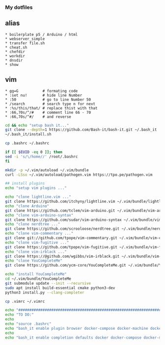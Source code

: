 ### My dotfiles ###

## alias

    * boilerplate p5 / Arduino / html    
    * webserver_simple
    * transfer file.sh
    * cheat.sh
    * chefdir
    * workdir
    * dnsdir
    * show

## vim
 
    * gg=G           # formating code
    * :set nu!       # hide line Number
    * :50            # go to line Number 50
    * /search        # search type n for next
    * :%s/this/that/ # replace thist with that 
    * :66,70s/^/#    # comment line 66 - 70
    * :66,70s/^#/    # and reverse

```sh
cd && echo "setup bash it..."
git clone --depth=1 https://github.com/Bash-it/bash-it.git ~/.bash_it
~/.bash_it/install.sh

cp .bashrc ~/.bashrc 

if [[ $EUID -eq 0 ]]; then
sed -i 's/\/home//' /root/.bashrc
fi

mkdir -p ~/.vim/autoload ~/.vim/bundle
curl -LSso ~/.vim/autoload/pathogen.vim https://tpo.pe/pathogen.vim

## install plugins
echo "setup vim plugins ..."

echo "clone lightline.vim ..."
git clone https://github.com/itchyny/lightline.vim ~/.vim/bundle/lightline.vim
echo "clone Arduino"
git clone https://github.com/tclem/vim-arduino.git ~/.vim/bundle/vim-arduino
echo "clone vim-arduino-syntax"
git clone https://github.com/sudar/vim-arduino-syntax ~/.vim/bundle/vim-arduino-syntax
echo "clone nerdtree ..."
git clone https://github.com/scrooloose/nerdtree.git ~/.vim/bundle/nerdtree
echo "clone vim-commentary ..."
git clone git://github.com/tpope/vim-commentary.git ~/.vim/bundle/vim-commentary
echo "clone vim-fugitive ..."
git clone https://github.com/tpope/vim-fugitive.git ~/.vim/bundle/vim-fugitive
echo "clone vim-irblack ..."
git clone https://@github.com/wgibbs/vim-irblack.git ~/.vim/bundle/vim-irblack
echo "clone YouCompleteMe"
git clone https://github.com/ycm-core/YouCompleteMe.git ~/.vim/bundle/YouCompleteMe

echo "install YouCompleteMe"
cd ~/.vim/bundle/YouCompleteMe
git submodule update --init --recursive
sudo apt install build-essential cmake python3-dev
python3 install.py --clang-completer

cp .vimrc ~/.vimrc 

echo "########################################################################################"
echo "TO DO:"
echo 
echo "source .bashrc"
echo "bash_it enable plugin browser docker-compose docker-machine docker extract git ssh"
echo
echo "bash_it enable completion defaults docker docker-compose docker-machine git kubectl ssh test_kitchen tmux vagrant virsh virtualbox"
```
